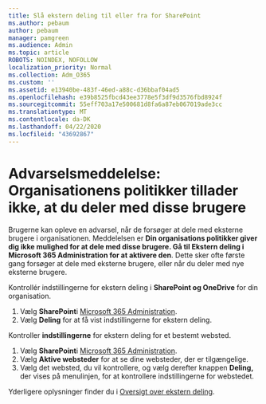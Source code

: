 ```yaml
---
title: Slå ekstern deling til eller fra for SharePoint
ms.author: pebaum
author: pebaum
manager: pamgreen
ms.audience: Admin
ms.topic: article
ROBOTS: NOINDEX, NOFOLLOW
localization_priority: Normal
ms.collection: Adm_O365
ms.custom: ''
ms.assetid: e13940be-483f-46ed-a88c-d36bbaf04ad5
ms.openlocfilehash: e39b8525fbcd43ee3778e5f3df9d3576fbd8924f
ms.sourcegitcommit: 55eff703a17e500681d8fa6a87eb067019ade3cc
ms.translationtype: MT
ms.contentlocale: da-DK
ms.lasthandoff: 04/22/2020
ms.locfileid: "43692867"
---
```

# <a name="warning-message-your-organizations-policies-dont-allow-you-to-share-with-these-users"></a>Advarselsmeddelelse: Organisationens politikker tillader ikke, at du deler med disse brugere

Brugerne kan opleve en advarsel, når de forsøger at dele med eksterne brugere i organisationen. Meddelelsen er **Din organisations politikker giver dig ikke mulighed for at dele med disse brugere. Gå til Ekstern deling i Microsoft 365 Administration for at aktivere den**. Dette sker ofte første gang forsøger at dele med eksterne brugere, eller når du deler med nye eksterne brugere.

Kontrollér indstillingerne for ekstern deling i **SharePoint og OneDrive** for din organisation.

1. Vælg **SharePoint**i [Microsoft 365 Administration](https://admin.microsoft.com/AdminPortal/Home#/homepage">https://admin.microsoft.com/).
3. Vælg **Deling** for at få vist indstillingerne for ekstern deling.

Kontroller **indstillingerne** for ekstern deling for et bestemt websted.

1. Vælg **SharePoint**i [Microsoft 365 Administration](https://admin.microsoft.com/AdminPortal/Home#/homepage">https://admin.microsoft.com/).
2. Vælg **Aktive websteder** for at se dine websteder, der er tilgængelige.
3. Vælg det websted, du vil kontrollere, og vælg derefter knappen **Deling,** der vises på menulinjen, for at kontrollere indstillingerne for webstedet.

Yderligere oplysninger finder du i [Oversigt over ekstern deling](https://docs.microsoft.com/sharepoint/external-sharing-overview).